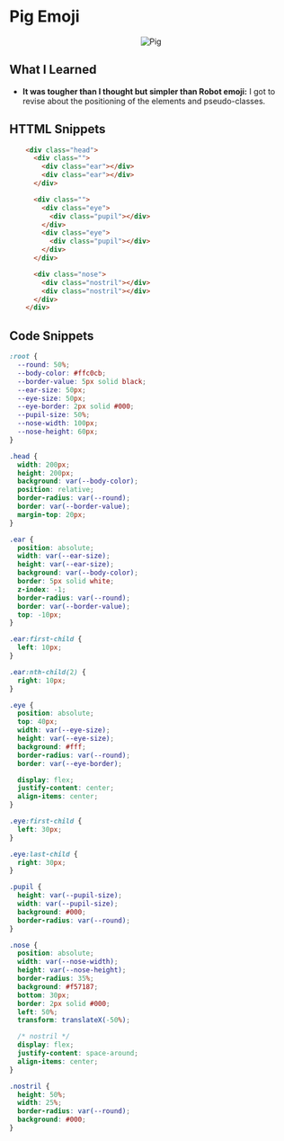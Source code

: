 # Pig Emoji

<center>

![Pig](https://github.com/SanjeebLama/learning-in-public/assets/51410633/5c864a93-c24b-4994-85aa-24c012f59ddf)

</center>


## What I Learned
- **It was tougher than I thought but simpler than Robot emoji:** I got to revise about the positioning of the elements and pseudo-classes.
  
## HTTML Snippets
```html
    <div class="head">
      <div class="">
        <div class="ear"></div>
        <div class="ear"></div>
      </div>

      <div class="">
        <div class="eye">
          <div class="pupil"></div>
        </div>
        <div class="eye">
          <div class="pupil"></div>
        </div>
      </div>

      <div class="nose">
        <div class="nostril"></div>
        <div class="nostril"></div>
      </div>
    </div>

```

## Code Snippets
```css
:root {
  --round: 50%;
  --body-color: #ffc0cb;
  --border-value: 5px solid black;
  --ear-size: 50px;
  --eye-size: 50px;
  --eye-border: 2px solid #000;
  --pupil-size: 50%;
  --nose-width: 100px;
  --nose-height: 60px;
}

.head {
  width: 200px;
  height: 200px;
  background: var(--body-color);
  position: relative;
  border-radius: var(--round);
  border: var(--border-value);
  margin-top: 20px;
}

.ear {
  position: absolute;
  width: var(--ear-size);
  height: var(--ear-size);
  background: var(--body-color);
  border: 5px solid white;
  z-index: -1;
  border-radius: var(--round);
  border: var(--border-value);
  top: -10px;
}

.ear:first-child {
  left: 10px;
}

.ear:nth-child(2) {
  right: 10px;
}

.eye {
  position: absolute;
  top: 40px;
  width: var(--eye-size);
  height: var(--eye-size);
  background: #fff;
  border-radius: var(--round);
  border: var(--eye-border);

  display: flex;
  justify-content: center;
  align-items: center;
}

.eye:first-child {
  left: 30px;
}

.eye:last-child {
  right: 30px;
}

.pupil {
  height: var(--pupil-size);
  width: var(--pupil-size);
  background: #000;
  border-radius: var(--round);
}

.nose {
  position: absolute;
  width: var(--nose-width);
  height: var(--nose-height);
  border-radius: 35%;
  background: #f57187;
  bottom: 30px;
  border: 2px solid #000;
  left: 50%;
  transform: translateX(-50%);

  /* nostril */
  display: flex;
  justify-content: space-around;
  align-items: center;
}

.nostril {
  height: 50%;
  width: 25%;
  border-radius: var(--round);
  background: #000;
}


```
